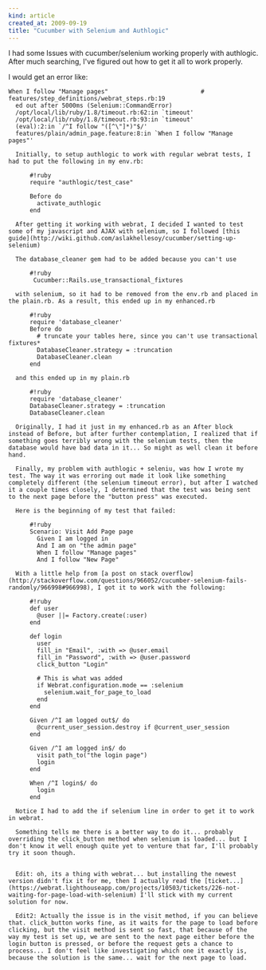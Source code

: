 ```yaml
---
kind: article
created_at: 2009-09-19
title: "Cucumber with Selenium and Authlogic"
---
```

I had some Issues with cucumber/selenium working properly with authlogic. After much searching, I've figured out how to get it all to work properly.

I would get an error like:

    When I follow "Manage pages"                          # features/step_definitions/webrat_steps.rb:19
      ed out after 5000ms (Selenium::CommandError)
      /opt/local/lib/ruby/1.8/timeout.rb:62:in `timeout'
      /opt/local/lib/ruby/1.8/timeout.rb:93:in `timeout'
      (eval):2:in `/^I follow "([^\"]*)"$/'
      features/plain/admin_page.feature:8:in `When I follow "Manage pages"'

      Initially, to setup authlogic to work with regular webrat tests, I had to put the following in my env.rb:

          #!ruby
          require "authlogic/test_case"

          Before do
            activate_authlogic
          end

      After getting it working with webrat, I decided I wanted to test some of my javascript and AJAX with selenium, so I followed [this guide](http://wiki.github.com/aslakhellesoy/cucumber/setting-up-selenium)

      The database_cleaner gem had to be added because you can't use

          #!ruby
           Cucumber::Rails.use_transactional_fixtures

      with selenium, so it had to be removed from the env.rb and placed in the plain.rb. As a result, this ended up in my enhanced.rb

          #!ruby
          require 'database_cleaner'
          Before do
            # truncate your tables here, since you can't use transactional fixtures*
            DatabaseCleaner.strategy = :truncation
            DatabaseCleaner.clean
          end

      and this ended up in my plain.rb

          #!ruby
          require 'database_cleaner'
          DatabaseCleaner.strategy = :truncation
          DatabaseCleaner.clean

      Originally, I had it just in my enhanced.rb as an After block instead of Before, but after further contemplation, I realized that if something goes terribly wrong with the selenium tests, then the database would have bad data in it... So might as well clean it before hand.

      Finally, my problem with authlogic + seleniu, was how I wrote my test. The way it was erroring out made it look like something completely different (the selenium timeout error), but after I watched it a couple times closely, I determined that the test was being sent to the next page before the "button press" was executed.

      Here is the beginning of my test that failed:

          #!ruby
          Scenario: Visit Add Page page
            Given I am logged in
            And I am on "the admin page"
            When I follow "Manage pages"
            And I follow "New Page"

      With a little help from [a post on stack overflow](http://stackoverflow.com/questions/966052/cucumber-selenium-fails-randomly/966998#966998), I got it to work with the following:

          #!ruby
          def user
            @user ||= Factory.create(:user)
          end

          def login
            user
            fill_in "Email", :with => @user.email 
            fill_in "Password", :with => @user.password
            click_button "Login"

            # This is what was added
            if Webrat.configuration.mode == :selenium
              selenium.wait_for_page_to_load
            end
          end

          Given /^I am logged out$/ do
            @current_user_session.destroy if @current_user_session
          end

          Given /^I am logged in$/ do
            visit path_to("the login page")
            login
          end

          When /^I login$/ do
            login
          end

      Notice I had to add the if selenium line in order to get it to work in webrat.

      Something tells me there is a better way to do it... probably overriding the click_button method when selenium is loaded... but I don't know it well enough quite yet to venture that far, I'll probably try it soon though.


      Edit: oh, its a thing with webrat... but installing the newest version didn't fix it for me, then I actually read the [ticket...](https://webrat.lighthouseapp.com/projects/10503/tickets/226-not-waiting-for-page-load-with-selenium) I'll stick with my current solution for now.

      Edit2: Actually the issue is in the visit method, if you can believe that. click_button works fine, as it waits for the page to load before clicking, but the visit method is sent so fast, that because of the way my test is set up, we are sent to the next page either before the login button is pressed, or before the request gets a chance to process... I don't feel like investigating which one it exactly is, because the solution is the same... wait for the next page to load.
